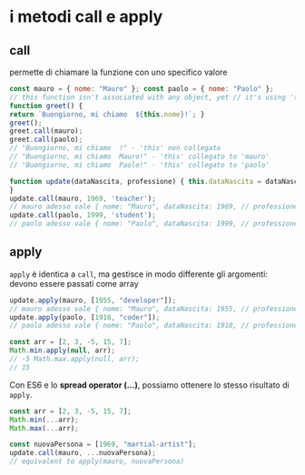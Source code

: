# i metodi call e apply

## call
permette di chiamare la funzione con uno specifico valore

```javascript
const mauro = { nome: "Mauro" }; const paolo = { nome: "Paolo" };
// this function isn't associated with any object, yet // it's using 'this'!
function greet() {
return `Buongiorno, mi chiamo  ${this.nome}!`; }
greet();
greet.call(mauro);
greet.call(paolo);
// "Buongiorno, mi chiamo  !" - 'this' non collegato
// "Buongiorno, mi chiamo  Mauro!" - 'this' collegato to 'mauro'
// "Buongiorno, mi chiamo  Paolo!" - 'this' collegato to 'paolo'
```

```javascript
function update(dataNascita, professione) { this.dataNascita = dataNascita; this.professione = professione;
}
update.call(mauro, 1969, 'teacher');
// mauro adesso vale { nome: "Mauro", dataNascita: 1969, // professione: "teacher" }
update.call(paolo, 1999, 'student');
// paolo adesso vale { nome: "Paolo", dataNascita: 1999, // professione: "student" }
```

## apply
`apply` è identica a `call`, ma gestisce in modo differente gli argomenti: 
devono essere passati come array

```javascript
update.apply(mauro, [1955, "developer"]);
// mauro adesso vale { nome: "Mauro", dataNascita: 1955, // professione: "developer" }
update.apply(paolo, [1918, "coder"]);
// paolo adesso vale { nome: "Paolo", dataNascita: 1918, // professione: "coder" }
```

```javascript
const arr = [2, 3, -5, 15, 7]; 
Math.min.apply(null, arr); 
// -5 Math.max.apply(null, arr); 
// 15
```


Con ES6 e lo **spread operator (...)**, possiamo ottenere lo stesso risultato di `apply`. 

```javascript
const arr = [2, 3, -5, 15, 7]; 
Math.min(...arr);
Math.max(...arr);
```

```javascript
const nuovaPersona = [1969, "martial-artist"];
update.call(mauro, ...nuovaPersona);
// equivalent to apply(mauro, nuovaPersona)
```
